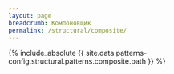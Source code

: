 ```yaml
---
layout: page
breadcrumb: Компоновщик
permalink: /structural/composite/
---
```


{% include_absolute {{ site.data.patterns-config.structural.patterns.composite.path }} %}

